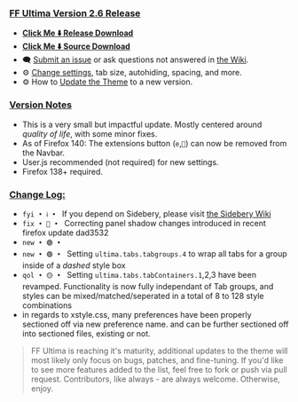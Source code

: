 ### <ins> FF Ultima Version 2.6 Release
- **[Click Me ⬇️ Release Download](https://github.com/soulhotel/FF-ULTIMA/releases/download/2.6/ffultima2.6.zip)**
- **[Click Me ⬇️ Source Download](https://github.com/soulhotel/FF-ULTIMA/archive/refs/heads/main.zip)**
- 🗨️ [Submit an issue](https://github.com/soulhotel/FF-ULTIMA/issues/new/choose) or ask questions not answered in [the Wiki](https://github.com/soulhotel/FF-ULTIMA/wiki).
- ⚙️ [Change settings](https://github.com/soulhotel/FF-ULTIMA/wiki/Settings), tab size, autohiding, spacing, and more.
- ⚙️ How to [Update the Theme](https://github.com/soulhotel/FF-ULTIMA/wiki/How-to-Update-the-Theme) to a new version.
  
### <ins> Version Notes
- This is a very small but impactful update. Mostly centered around *quality of life*, with some minor fixes.
- As of Firefox 140: The extensions button (`e`,`🧩`) can now be removed from the Navbar.
- User.js recommended (not required) for new settings.
- Firefox 138+ required.

### <ins> Change Log:
- `fyi • ℹ️ • ` If you depend on Sidebery, please visit [the Sidebery Wiki](https://github.com/soulhotel/FF-ULTIMA/wiki/Sidebery-Configuration)
- `fix • 🔴 • ` Correcting panel shadow changes introduced in recent firefox update dad3532
- `new • 🟢 • ` 
- `new • 🟢 • ` Setting `ultima.tabs.tabgroups.4` to wrap all tabs for a group inside of a *dashed* style box
- `qol • 🟡 • ` Setting `ultima.tabs.tabContainers.1`,2,3 have been revamped. Functionality is now fully independant of Tab groups, and styles can be mixed/matched/seperated in a total of 8 to 128 style combinations
- in regards to xstyle.css, many preferences have been properly sectioned off via new preference name. and can be further sectioned off into sectioned files, existing or not.

> FF Ultima is reaching it's maturity, additional updates to the theme will most likely only focus on bugs, patches, and fine-tuning. If you'd like to see more features added to the list, feel free to fork or push via pull request. Contributors, like always - are always welcome. Otherwise, enjoy.
